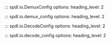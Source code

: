 ::: spdl.io.DemuxConfig
    options:
      heading_level: 2

::: spdl.io.demux_config
    options:
      heading_level: 2

::: spdl.io.DecodeConfig
    options:
      heading_level: 2

::: spdl.io.decode_config
    options:
      heading_level: 2
